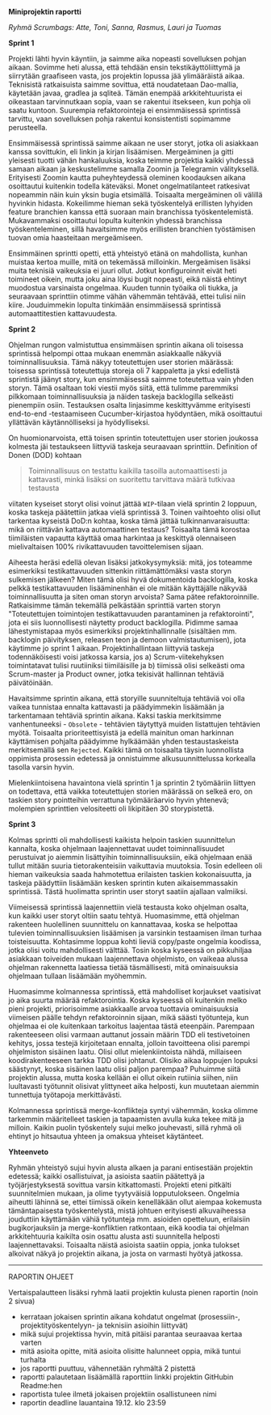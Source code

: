 **Miniprojektin raportti**

*Ryhmä Scrumbags: Atte, Toni, Sanna, Rasmus, Lauri ja Tuomas*
 

**Sprint 1**

Projekti lähti hyvin käyntiin, ja saimme aika nopeasti sovelluksen pohjan aikaan. Sovimme heti alussa, että tehdään ensin tekstikäyttöliittymä ja siirrytään graafiseen vasta, jos projektin lopussa jää ylimääräistä aikaa. Teknisistä ratkaisuista saimme sovittua, että noudatetaan Dao-mallia, käytetään javaa, gradlea ja sqliteä. Tämän enempää arkkitehtuurista ei oikeastaan tarvinnutkaan sopia, vaan se rakentui itsekseen, kun pohja oli saatu kuntoon. Suurempia refaktorointeja ei ensimmäisessä sprintissä tarvittu, vaan sovelluksen pohja rakentui konsistentisti sopimamme perusteella.

Ensimmäisessä sprintissä saimme aikaan ne user storyt, jotka oli asiakkaan kanssa sovittukin, eli linkin ja kirjan lisäämisen. Mergeäminen ja gitti yleisesti tuotti vähän hankaluuksia, koska teimme projektia kaikki yhdessä samaan aikaan ja keskustelimme samalla Zoomin ja Telegramin välityksellä. Erityisesti Zoomin kautta puheyhteydessä oleminen koodauksen aikana osoittautui kuitenkin todella käteväksi. Monet ongelmatilanteet ratkesivat nopeammin näin kuin yksin bugia etsimällä. Toisaalta mergeäminen oli välillä hyvinkin hidasta. Kokeilimme hieman sekä työskentelyä erillisten lyhyiden feature branchien kanssa että suoraan main branchissa työskentelemistä. Mukavammaksi osoittautui lopulta kuitenkin yhdessä branchissa työskenteleminen, sillä havaitsimme myös erillisten branchien työstämisen tuovan omia haasteitaan mergeämiseen.

Ensimmäinen sprintti opetti, että yhteistyö etänä on mahdollista, kunhan muistaa kertoa muille, mitä on tekemässä milloinkin. Mergeämisen lisäksi muita teknisiä vaikeuksia ei juuri ollut. Jotkut konfiguroinnit eivät heti toimineet oikein, mutta joku aina löysi bugit nopeasti, eikä näistä ehtinyt muodostua varsinaista ongelmaa. Kuuden tunnin työaika oli tiukka, ja seuraavaan sprinttiin otimme vähän vähemmän tehtävää, ettei tulisi niin kiire. Jouduimmekin lopulta tinkimään ensimmäisessä sprintissä automaattitestien kattavuudesta.

**Sprint 2**

Ohjelman rungon valmistuttua ensimmäisen sprintin aikana oli toisessa sprintissä helpompi ottaa mukaan enemmän asiakkaalle näkyviä toiminnallisuuksia. Tämä näkyy toteutettujen user storien määrässä: toisessa sprintissä toteutettuja storeja oli 7 kappaletta ja yksi edellistä sprintistä jäänyt story, kun ensimmäisessä saimme toteutettua vain yhden storyn. Tämä osaltaan toki viestii myös siitä, että tulimme paremmiksi pilkkomaan toiminnallisuuksia ja näiden taskeja backlogilla selkeästi pienempiin osiin. Testauksen osalta linjasimme keskittyvämme erityisesti end-to-end -testaamiseen Cucumber-kirjastoa hyödyntäen, mikä osoittautui yllättävän käytännölliseksi ja hyödylliseksi.

On huomionarvoista, että toisen sprintin toteutettujen user storien joukossa kolmesta jäi testaukseen liittyviä taskeja seuraavaan sprinttiin. Definition of Donen (DOD) kohtaan
> Toiminnallisuus on testattu kaikilla tasoilla automaattisesti ja kattavasti, minkä lisäksi on suoritettu tarvittava määrä tutkivaa testausta

viitaten kyseiset storyt olisi voinut jättää `WIP`-tilaan vielä sprintin 2 loppuun, koska taskeja päätettiin jatkaa vielä sprintissä 3. Toinen vaihtoehto olisi ollut tarkentaa kyseistä DoD:n kohtaa, koska tämä jättää tulkinnanvaraisuutta: mikä on riittävän kattava automaattinen testaus? Toisaalta tämä korostaa tiimiläisten vapautta käyttää omaa harkintaa ja keskittyä olennaiseen mielivaltaisen 100% rivikattavuuden tavoittelemisen sijaan. 

Aiheesta heräsi edellä olevan lisäksi jatkokysymyksiä: mitä, jos toteamme esimerkiksi testikattavuuden sittenkin riittämättömäksi vasta storyn sulkemisen jälkeen? Miten tämä olisi hyvä dokumentoida backlogilla, koska pelkkä testikattavuuden lisääminenhän ei ole mitään käyttäjälle näkyvää toiminnallisuutta ja siten oman storyn arvoista? Sama pätee refaktoroinnille. Ratkaisimme tämän tekemällä pelkästään sprinttiä varten storyn "Toteutettujen toimintojen testikattavuuden parantaminen ja refaktorointi", jota ei siis luonnollisesti näytetty product backlogilla. Pidimme samaa lähestymistapaa myös esimerkiksi projektinhallinnalle (sisältäen mm. backlogin päivityksen, releasen teon ja demoon valmistautumisen), jota käytimme jo sprint 1 aikaan. Projektinhallintaan liittyviä taskeja todennäköisesti voisi jatkossa karsia, jos a) Scrum-viitekehyksen toimintatavat tulisi ruutiiniksi tiimiläisille ja b) tiimissä olisi selkeästi oma Scrum-master ja Product owner, jotka tekisivät hallinnan tehtäviä päivätöinään.

Havaitsimme sprintin aikana, että storyille suunniteltuja tehtäviä voi olla vaikea tunnistaa ennalta kattavasti ja päädyimmekin lisäämään ja tarkentamaan tehtäviä sprintin aikana. Kaksi taskia merkitsimme vanhentuneeksi - `Obsolete` - tehtävien täytyttyä muiden listattujen tehtävien myötä. Toisaalta prioriteettisyistä ja edellä mainitun oman harkinnan käyttämisen pohjalta päädyimme hylkäämään yhden testaustaskeista merkitsemällä sen `Rejected`. Kaikki tämä on toisaalta täysin luonnollista oppimista prosessin edetessä ja onnistuimme alkusuunnittelussa korkealla tasolla varsin hyvin.

Mielenkiintoisena havaintona vielä sprintin 1 ja sprintin 2 työmääriin liittyen on todettava, että vaikka toteutettujen storien määrässä on selkeä ero, on taskien story pointteihin verrattuna työmääräarvio hyvin yhtenevä; molempien sprinttien velositeetti oli likipitäen 30 storypistettä.

**Sprint 3**

Kolmas sprintti oli mahdollisesti kaikista helpoin taskien suunnittelun kannalta, koska ohjelmaan laajennettavat uudet toiminnallisuudet perustuivat jo aiemmin lisättyihin toiminnallisuuksiin, eikä ohjelmaan enää tullut mitään suuria tietorakenteisiin vaikuttavia muutoksia. Tosin edelleen oli hieman vaikeuksia saada hahmotettua erilaisten taskien kokonaisuutta, ja taskeja päädyttiin lisäämään kesken sprintin kuten aikaisemmassakin sprintissä. Tästä huolimatta sprintin user storyt saatiin ajallaan valmiiksi.

Viimeisessä sprintissä laajennettiin vielä testausta koko ohjelman osalta, kun kaikki user storyt oltiin saatu tehtyä. Huomasimme, että ohjelman rakenteen huolellinen suunnittelu on kannattavaa, koska se helpottaa tulevien toiminnallisuuksien lisäämisen ja varsinkin testaamisen ilman turhaa toisteisuutta. Kohtasimme loppua kohti lieviä copy/paste ongelmia koodissa, jotka olisi voitu mahdollisesti välttää. Tosin koska kyseessä on pikkuhiljaa asiakkaan toiveiden mukaan laajennettava ohjelmisto, on vaikeaa alussa ohjelman rakennetta laatiessa tietää täsmällisesti, mitä ominaisuuksia ohjelmaan tullaan lisäämään myöhemmin.

Huomasimme kolmannessa sprintissä, että mahdolliset korjaukset vaatisivat jo aika suurta määrää refaktorointia. Koska kyseessä oli kuitenkin melko pieni projekti, priorisoimme asiakkaalle arvoa tuottavia ominaisuuksia viimeisen päälle tehdyn refaktoroinnin sijaan, mikä säästi työtunteja, kun ohjelmaa ei ole kuitenkaan tarkoitus laajentaa tästä eteenpäin. Parempaan rakenteeseen olisi varmaan auttanut jossain määrin TDD eli testivetoinen kehitys, jossa testejä kirjoitetaan ennalta, jolloin tavoitteena olisi parempi ohjelmiston sisäinen laatu. Olisi ollut mielenkiintoista nähdä, millaiseen koodirakenteeseen tarkka TDD olisi johtanut. Olisiko aikaa loppujen lopuksi säästynyt, koska sisäinen laatu olisi paljon parempaa? Puhuimme siitä projektin alussa, mutta koska kellään ei ollut oikein rutiinia siihen, niin luultavasti työtunnit olisivat ylittyneet aika helposti, kun muutetaan aiemmin tunnettuja työtapoja merkittävästi.

Kolmannessa sprintissä merge-konflikteja syntyi vähemmän, koska olimme tarkemmin määritelleet taskien ja tapaamisten avulla kuka tekee mitä ja milloin. Kaikin puolin työskentely sujui melko jouhevasti, sillä ryhmä oli ehtinyt jo hitsautua yhteen ja omaksua yhteiset käytänteet.

**Yhteenveto**

Ryhmän yhteistyö sujui hyvin alusta alkaen ja parani entisestään projektin edetessä; kaikki osallistuivat, ja asioista saatiin päätettyä ja työjärjestyksestä sovittua varsin kitkattomasti. Projekti eteni pitkälti suunnitelmien mukaan, ja olime tyytyväisiä lopputulokseen. Ongelmia aiheutti lähinnä se, ettei tiimissä oikein kenelläkään ollut aiempaa kokemusta tämäntapaisesta työskentelystä, mistä johtuen erityisesti alkuvaiheessa jouduttiin käyttämään vähiä työtunteja mm. asioiden opetteluun, erilaisiin bugikorjauksiin ja merge-konfliktien ratkontaan, eikä koodia tai ohjelman arkkitehtuuria kaikilta osin osattu alusta asti suunnitella helposti laajennettavaksi. Toisaalta näistä asioista saatiin oppia, jonka tulokset alkoivat näkyä jo projektin aikana, ja josta on varmasti hyötyä jatkossa.

________________________
RAPORTIN OHJEET 

Vertaispalautteen lisäksi ryhmä laatii projektin kulusta pienen raportin (noin 2 sivua)

   - kerrataan jokaisen sprintin aikana kohdatut ongelmat (prosessiin-, projektityöskentelyyn- ja teknisiin asioihin liittyvät)
   - mikä sujui projektissa hyvin, mitä pitäisi parantaa seuraavaa kertaa varten
   - mitä asioita opitte, mitä asioita olisitte halunneet oppia, mikä tuntui turhalta
   - jos raportti puuttuu, vähennetään ryhmältä 2 pistettä
   - raportti palautetaan lisäämällä raporttiin linkki projektin GitHubin Readme:hen
   - raportista tulee ilmetä jokaisen projektiin osallistuneen nimi
   - raportin deadline lauantaina 19.12. klo 23:59


